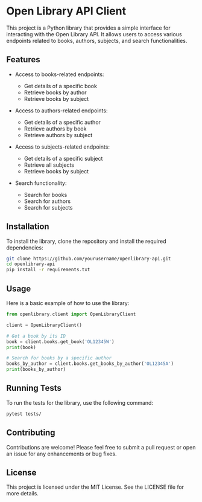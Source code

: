 # Open Library API Client

This project is a Python library that provides a simple interface for interacting with the Open Library API. It allows users to access various endpoints related to books, authors, subjects, and search functionalities.

## Features

- Access to books-related endpoints:
  - Get details of a specific book
  - Retrieve books by author
  - Retrieve books by subject

- Access to authors-related endpoints:
  - Get details of a specific author
  - Retrieve authors by book
  - Retrieve authors by subject

- Access to subjects-related endpoints:
  - Get details of a specific subject
  - Retrieve all subjects
  - Retrieve books by subject

- Search functionality:
  - Search for books
  - Search for authors
  - Search for subjects

## Installation

To install the library, clone the repository and install the required dependencies:

```bash
git clone https://github.com/yourusername/openlibrary-api.git
cd openlibrary-api
pip install -r requirements.txt
```

## Usage

Here is a basic example of how to use the library:

```python
from openlibrary.client import OpenLibraryClient

client = OpenLibraryClient()

# Get a book by its ID
book = client.books.get_book('OL12345W')
print(book)

# Search for books by a specific author
books_by_author = client.books.get_books_by_author('OL12345A')
print(books_by_author)
```

## Running Tests

To run the tests for the library, use the following command:

```bash
pytest tests/
```

## Contributing

Contributions are welcome! Please feel free to submit a pull request or open an issue for any enhancements or bug fixes.

## License

This project is licensed under the MIT License. See the LICENSE file for more details.